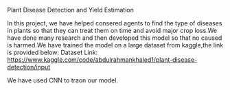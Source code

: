  Plant Disease Detection and Yield Estimation


In this project, we have helped consered agents to find the type of diseases in plants so that they can treat them on time and avoid major crop loss.We have done many research and then developed this model so that no caused is harmed.We have trained the model on a large dataset from kaggle,the link is provided below:
Dataset Link: https://www.kaggle.com/code/abdulrahmankhaled1/plant-disease-detection/input

We have used CNN to traon our model.
